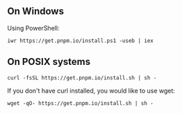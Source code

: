 ## On Windows
Using PowerShell:
```shell
iwr https://get.pnpm.io/install.ps1 -useb | iex
```
## On POSIX systems
```shell
curl -fsSL https://get.pnpm.io/install.sh | sh -
```
If you don't have curl installed, you would like to use wget:
```shell
wget -qO- https://get.pnpm.io/install.sh | sh -
```
